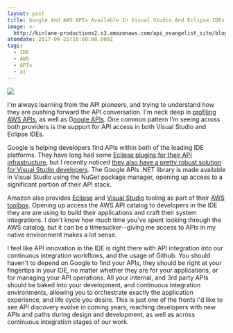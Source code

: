 ```yaml
---
layout: post
title: Google And AWS APIs Available In Visual Studio And Eclipse IDEs
image: >-
  http://kinlane-productions2.s3.amazonaws.com/api_evangelist_site/blog/google_visual_studio_ide_apidiscovery.png
atomdate: 2017-04-25T16:00:00.000Z
tags:
  - IDE
  - AWS
  - APIs
  - ai
---
```

[![](http://kinlane-productions2.s3.amazonaws.com/api_evangelist_site/blog/google_visual_studio_ide_apidiscovery.png)](https://cloud.google.com/tools/visual-studio/docs/find-library)

I'm always learning from the API pioneers, and trying to understand how they are pushing forward the API conversation. I'm neck deep in [profiling AWS APIs](http://amazon.web.services.stack.network/), as well as G[oogle APIs](http://google.stack.network/). One common pattern I'm seeing across both providers is the support for API access in both Visual Studio and Eclipse IDEs. 

Google is helping developers find APIs within both of the leading IDE platforms. They have long had some [Eclipse plugins for their API infrastructure](ttps://cloud.google.com/eclipse/docs/), but I recently noticed [they also have a pretty robust solution for Visual Studio developers](https://cloud.google.com/tools/visual-studio/docs/find-library). The Google APIs .NET library is made available in Visual Studio using the NuGet package manager, opening up access to a significant portion of their API stack.

Amazon also provides [Eclipse](https://aws.amazon.com/documentation/awstoolkiteclipse/) and [Visual Studio](https://aws.amazon.com/documentation/awstoolkitvisualstudio/) tooling as part of their [AWS toolbox](https://aws.amazon.com/tools/). Opening up access the AWS API catalog to developers in the IDE they are are using to build their applications and craft their system integrations. I don't know how much time you've spent looking through the AWS catalog, but it can be a timesucker--giving me access to APIs in my native environment makes a lot sense.

I feel like API innovation in the IDE is right there with API integration into our continuous integration workflows, and the usage of Github. You should haven't to depend on Google to find your APIs, they should be right at your fingertips in your IDE, no matter whether they are for your applications, or for managing your API operations. All your internal, and 3rd party APIs should be baked into your development, and continuous integration environments, allowing you to orchestrate exactly the application experience, and life cycle you desire. This is just one of the fronts I'd like to see API discovery evolve in coming years, reaching developers with new APIs and paths during design and development, as well as across continuous integration stages of our work.